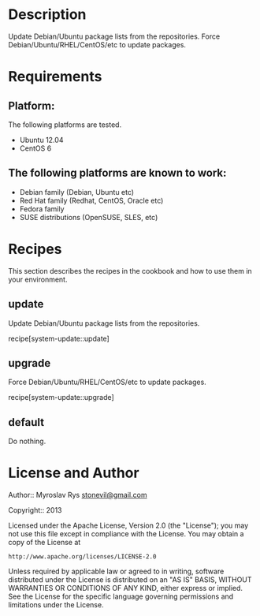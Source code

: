 Description
===========

Update Debian/Ubuntu package lists from the repositories.
Force Debian/Ubuntu/RHEL/CentOS/etc to update packages.

Requirements
============

## Platform:

The following platforms are tested.

* Ubuntu 12.04
* CentOS 6

## The following platforms are known to work:

* Debian family (Debian, Ubuntu etc)
* Red Hat family (Redhat, CentOS, Oracle etc)
* Fedora family
* SUSE distributions (OpenSUSE, SLES, etc)

Recipes
=======

This section describes the recipes in the cookbook and how to use them in your environment.

## update
Update Debian/Ubuntu package lists from the repositories.

recipe[system-update::update]

## upgrade
Force Debian/Ubuntu/RHEL/CentOS/etc to update packages.

recipe[system-update::upgrade]

## default
Do nothing.

License and Author
==================

Author:: Myroslav Rys <stonevil@gmail.com>

Copyright:: 2013

Licensed under the Apache License, Version 2.0 (the "License");
you may not use this file except in compliance with the License.
You may obtain a copy of the License at

    http://www.apache.org/licenses/LICENSE-2.0

Unless required by applicable law or agreed to in writing, software
distributed under the License is distributed on an "AS IS" BASIS,
WITHOUT WARRANTIES OR CONDITIONS OF ANY KIND, either express or implied.
See the License for the specific language governing permissions and
limitations under the License.
